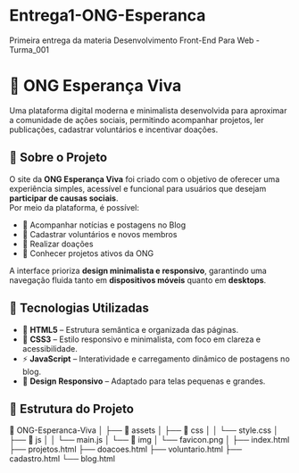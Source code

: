 # Entrega1-ONG-Esperanca
Primeira entrega da materia Desenvolvimento Front-End Para Web - Turma_001

# 🌿 ONG Esperança Viva

Uma plataforma digital moderna e minimalista desenvolvida para aproximar a comunidade de ações sociais, permitindo acompanhar projetos, ler publicações, cadastrar voluntários e incentivar doações.

## 📌 Sobre o Projeto

O site da **ONG Esperança Viva** foi criado com o objetivo de oferecer uma experiência simples, acessível e funcional para usuários que desejam **participar de causas sociais**.  
Por meio da plataforma, é possível:

- 📖 Acompanhar notícias e postagens no Blog  
- 💬 Cadastrar voluntários e novos membros  
- 💝 Realizar doações  
- 📢 Conhecer projetos ativos da ONG  

A interface prioriza **design minimalista e responsivo**, garantindo uma navegação fluida tanto em **dispositivos móveis** quanto em **desktops**.

## 🧰 Tecnologias Utilizadas

- 🧭 **HTML5** – Estrutura semântica e organizada das páginas.  
- 🎨 **CSS3** – Estilo responsivo e minimalista, com foco em clareza e acessibilidade.  
- ⚡ **JavaScript** – Interatividade e carregamento dinâmico de postagens no blog.  
- 📱 **Design Responsivo** – Adaptado para telas pequenas e grandes.

## 📂 Estrutura do Projeto
📁 ONG-Esperanca-Viva
│
├── 📁 assets
│ ├── 📁 css
│ │ └── style.css
│ ├── 📁 js
│ │ └── main.js
│ └── 📁 img
│ └── favicon.png
│
├── index.html
├── projetos.html
├── doacoes.html
├── voluntario.html
├── cadastro.html
└── blog.html
